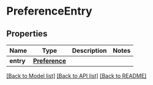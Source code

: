 # PreferenceEntry

## Properties
Name | Type | Description | Notes
------------ | ------------- | ------------- | -------------
**entry** | [**Preference**](Preference.md) |  | 

[[Back to Model list]](../README.md#documentation-for-models) [[Back to API list]](../README.md#documentation-for-api-endpoints) [[Back to README]](../README.md)

